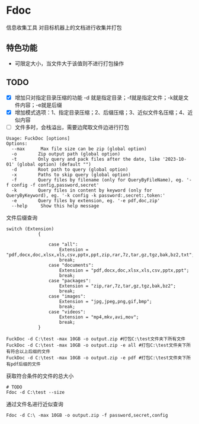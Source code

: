 # Fdoc
信息收集工具 对目标机器上的文档进行收集并打包

## 特色功能

- 可限定大小，当文件大于该值则不进行打包操作

## TODO

-[x] 增加只对指定目录压缩的功能 -d 就是指定目录；-f就是指定文件；-k就是文件内容；-e就是后缀
-[x] 增加模式选项：1、指定目录压缩；2、后缀压缩；3、近似文件名压缩；4、近似内容
-[ ] 文件多时，会栈溢出，需要边爬取文件边进行打包

```shell
Usage: FuckDoc [options]
Options:
  --max      Max file size can be zip (global option)
  -o        Zip output path (global option)
  -t        Only query and pack files after the date, like '2023-10-01' (global option) (default "")
  -d        Root path to query (global option)
  -x        Paths to skip query (global option)
  -f        Query files by filename (only for QueryByFileName), eg. '-f config -f config,password,secret'
  -k        Query files in content by keyword (only for QueryByKeyword), eg. '-k config -k password:,secret:,token:'
  -e        Query files by extension, eg. '-e pdf,doc,zip'
  --help     Show this help message
```

文件后缀查询


```
switch (Extension)
            {
                
                case "all":
                    Extension = "pdf,docx,doc,xlsx,xls,csv,pptx,ppt,zip,rar,7z,tar,gz,tgz,bak,bz2,txt";
                    break;
                case "documents":
                    Extension = "pdf,docx,doc,xlsx,xls,csv,pptx,ppt";
                    break;
                case "packages":
                    Extension = "zip,rar,7z,tar,gz,tgz,bak,bz2";
                    break;
                case "images":
                    Extension = "jpg,jpeg,png,gif,bmp";
                    break;
                case "videos":
                    Extension = "mp4,mkv,avi,mov";
                    break;
            }
```

```shell
FuckDoc -d C:\test -max 10GB -o output.zip #打包C:\test文件夹下所有文件
FuckDoc -d C:\test -max 10GB -o output.zip -e all #打包C:\test文件夹下所有符合以上后缀的文件
FuckDoc -d C:\test -max 10GB -o output.zip -e pdf #打包C:\test文件夹下所有pdf后缀的文件
```

获取符合条件的文件的总大小

```shell
# TODO
Fdoc -d C:\test --size
```


通过文件名进行近似查询

```shell
Fdoc -d C:\ -max 10GB -o output.zip -f password,secret,config
```


